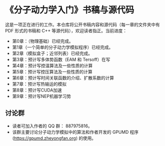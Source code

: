 # 《分子动力学入门》书稿与源代码

这是一项正在进行的工作。本仓库将公开书稿内容和源代码（每一章的文件夹中有 PDF 形式的书稿和 C++ 等源代码），欢迎读者指正。当前进度：
- 第0章：（物理基础）已经完成。
- 第1章（一个简单的分子动力学模拟程序）已经完成。
- 第2章（模拟盒子；近邻列表）已经完成。
- 第3章：预计写多体势函数（EAM 和 Tersoff）在写
- 第4章：预计写控温算法及一些性质的计算
- 第5章：预计写控压算法及一些性质的计算
- 第6章：预计写时间关联函数的介绍、扩散系数的计算
- 第7章：预计写热输运的模拟
- 第8章：预计写CUDA加速
- 第9章：预计写NEP机器学习势

## 讨论群
* 读者可加入作者的 QQ 群： 887975816。
* 该群主要讨论分子动力学模拟中的算法和作者开发的 GPUMD 程序 (https://gpumd.zheyongfan.org) 的使用。

